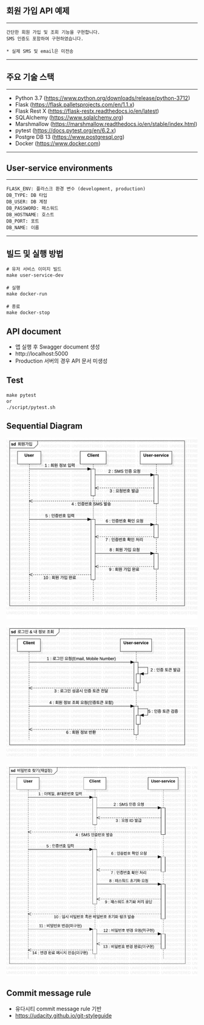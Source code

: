 ## 회원 가입 API 예제

---
```
간단한 회원 가입 및 조회 기능을 구현합니다.
SMS 인증도 포함하여 구현하였습니다.

* 실제 SMS 및 email은 미전송
```

---

## 주요 기술 스택

---
- Python 3.7 (https://www.python.org/downloads/release/python-3712)
- Flask (https://flask.palletsprojects.com/en/1.1.x)
- Flask Rest X (https://flask-restx.readthedocs.io/en/latest)
- SQLAlchemy (https://www.sqlalchemy.org)
- Marshmallow (https://marshmallow.readthedocs.io/en/stable/index.html)
- pytest (https://docs.pytest.org/en/6.2.x)
- Postgre DB 13 (https://www.postgresql.org)
- Docker (https://www.docker.com)
---

## User-service environments

---
```
FLASK_ENV: 플라스크 환경 변수 (development, production)
DB_TYPE: DB 타입
DB_USER: DB 계정
DB_PASSWORD: 패스워드
DB_HOSTNAME: 호스트
DB_PORT: 포트
DB_NAME: 이름
```
---

## 빌드 및 실행 방법
```
# 유저 서비스 이미지 빌드
make user-service-dev

# 실행
make docker-run

# 종료
make docker-stop
```

## API document

- 앱 실행 후 Swagger document 생성
- http://localhost:5000
- Production 서버의 경우 API 문서 미생성


## Test

```
make pytest
or
./script/pytest.sh
```


## Sequential Diagram

![회원가입](./docs/seq_diagram/user_reg.jpg)

![로그인](./docs/seq_diagram/login_info.jpg)

![비밀번호찾기](./docs/seq_diagram/find_password.jpg)


## Commit message rule

- 유다시티 commit message rule 기반
- https://udacity.github.io/git-styleguide
